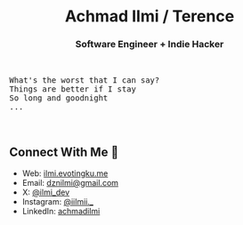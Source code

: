 <h1 align="center">Achmad Ilmi / Terence</h1>
<h3 align="center">Software Engineer + Indie Hacker</h3>

<br />

<pre>What's the worst that I can say?
Things are better if I stay
So long and goodnight
...</pre>

<br />

## Connect With Me 🔗

- Web: [ilmi.evotingku.me](https://ilmi.evotingku.me)
- Email: [dznilmi@gmail.com](mailto:dznilmi@gmail.com)
- X: [@ilmi_dev](https://x.com/ilmi_dev)
- Instagram: [@iilmii.\_](https://www.instagram.com/iilmii._/)
- LinkedIn: [achmadilmi](https://www.linkedin.com/in/achmad-ilmi-al-akbar-89972b2a1/)
